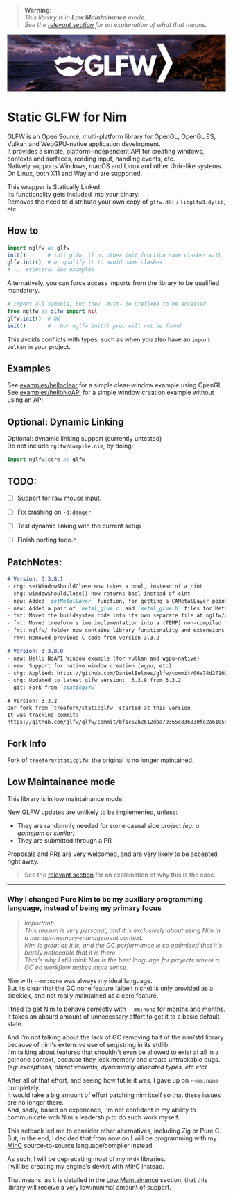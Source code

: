 > **Warning**:  
> _This library is in **Low Maintainance** mode._  
> _See the [relevant section](#low-maintainance-mode) for an explanation of what that means._  

![nglfw](./res/gh_banner.png)
# Static GLFW for Nim
GLFW is an Open Source, multi-platform library for OpenGL, OpenGL ES, Vulkan and WebGPU-native application development.  
It provides a simple, platform-independent API for creating windows, contexts and surfaces, reading input, handling events, etc.  
Natively supports Windows, macOS and Linux and other Unix-like systems. On Linux, both X11 and Wayland are supported.

This wrapper is Statically Linked:  
Its functionality gets included into your binary.  
Removes the need to distribute your own copy of `glfw.dll` / `libglfw3.dylib`, etc.  

## How to
```nim
import nglfw as glfw
init()       # init glfw, if no other init function name clashes with it
glfw.init()  # or qualify it to avoid name clashes
# ... etcetera. See examples
```
Alternatively, you can force access imports from the library to be qualified mandatory.  
```nim
# Import all symbols, but they -must- be prefixed to be accessed.
from nglfw as glfw import nil
glfw.init()  # OK
init()       # : Our nglfw init() proc will not be found
```
This avoids conflicts with types, such as when you also have an `import vulkan` in your project.  

## Examples
See [examples/helloclear](./examples/helloclear_OpenGL.nim) for a simple clear-window example using OpenGL  
See [examples/helloNoAPI](./examples/hellowindow_NoAPI.nim) for a simple window creation example without using an API  


## Optional: Dynamic Linking
Optional: dynamic linking support  (currently untested)  
Do not include `nglfw/compile.nim`, by doing:  
```nim
import nglfw/core as glfw
```


## TODO:
- [ ] Support for raw mouse input.
- [ ] Fix crashing on `-d:danger`.
- [ ] Test dynamic linking with the current setup
- [ ] Finish porting todo.h


## PatchNotes:
```md
# Version: 3.3.8.1
- chg: setWindowShouldClose now takes a bool, instead of a cint
- chg: windowShouldClose() now returns bool instead of cint
- new: Added `getMetalLayer` function, for getting a CAMetalLayer pointer on mac (used for `wgpu`)
- new: Added a pair of `metal_glue.c` and `metal_glue.h` files for Metal related extensions.
- fmt: Moved the buildsystem code into its own separate file at nglfw/compile.nim
- fmt: Moved treeform's ime implementation into a (TEMP) non-compiled file at nglfw/ime.c
- fmt: nglfw/ folder now contains library functionality and extensions
- rmv: Removed previous C code from version 3.3.2
```
```md
# Version: 3.3.8.0
- new: Hello NoAPI Window example (for vulkan and wgpu-native)
- new: Support for native window creation (wgpu, etc):
- chg: Applied: https://github.com/DanielBelmes/glfw/commit/06e74d271021365ca3582adbfabef74138fb43e1
- chg: Updated to latest glfw version:  3.3.8 from 3.3.2  
- git: Fork from `staticglfw`
```
```
# Version: 3.3.2
Our fork from `treeform/staticglfw` started at this version  
It was tracking commit:
https://github.com/glfw/glfw/commit/bf1c62b2612dba79365e836830fe2a6105adbe78
```

## Fork Info
Fork of `treeform/staticglfw`, the original is no longer maintained.


## Low Maintainance mode
This library is in low maintainance mode.  

New GLFW updates are unlikely to be implemented, unless:
- They are randomnly needed for some casual side project _(eg: a gamejam or similar)_  
- They are submitted through a PR  

Proposals and PRs are very welcomed, and are very likely to be accepted right away.  

> See the [relevant section](#why-i-changed-pure-nim-to-be-my-auxiliary-programming-language-instead-of-being-my-primary-focus) for an explaination of why this is the case.

---

### Why I changed Pure Nim to be my auxiliary programming language, instead of being my primary focus
> _Important:_  
> _This reason is very personal, and it is exclusively about using Nim in a manual-memory-management context._  
> _Nim is great as it is, and the GC performance is so optimized that it's barely noticeable that it is there._  
> _That's why I still think Nim is the best language for projects where a GC'ed workflow makes more sense._  

Nim with `--mm:none` was always my ideal language.  
But its clear that the GC:none feature (albeit niche) is only provided as a sidekick, and not really maintained as a core feature.  

I tried to get Nim to behave correctly with `--mm:none` for months and months.  
It takes an absurd amount of unnecessary effort to get it to a basic default state.  

And I'm not talking about the lack of GC removing half of the nim/std library because of nim's extensive use of seq/string in its stdlib.  
I'm talking about features that shouldn't even be allowed to exist at all in a gc:none context, because they leak memory and create untrackable bugs.  
_(eg: exceptions, object variants, dynamically allocated types, etc etc)_  

After all of that effort, and seeing how futile it was, I gave up on `--mm:none` completely.  
It would take a big amount of effort patching nim itself so that these issues are no longer there.  
And, sadly, based on experience, I'm not confident in my ability to communicate with Nim's leadership to do such work myself.  

This setback led me to consider other alternatives, including Zig or Pure C.  
But, in the end, I decided that from now on I will be programming with my [MinC](https://github.com/heysokam/minc) source-to-source language/compiler instead.  

As such, I will be deprecating most of my `n*dk` libraries.  
I will be creating my engine's devkit with MinC instead.  

That means, as it is detailed in the [Low Maintainance](#low-maintainance-mode) section, that this library will receive a very low/minimal amount of support.

